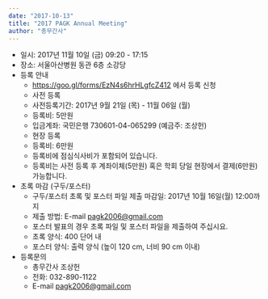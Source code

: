 ```yaml
---
date: "2017-10-13"
title: "2017 PAGK Annual Meeting"
author: "총무간사"
---
```


- 일시: 2017년 11월 10일 (금) 09:20 - 17:15
- 장소: 서울아산병원 동관 6층 소강당
- 등록 안내
    - https://goo.gl/forms/EzN4s6hrHLgfcZ412 에서 등록 신청
    - 사전 등록
    - 사전등록기간: 2017년 9월 21일 (목) - 11월 06일 (월)
    - 등록비: 5만원
    - 입금계좌: 국민은행 730601-04-065299 (예금주: 조상헌)
    - 현장 등록
    - 등록비: 6만원
    - 등록비에 점심식사비가 포함되어 있습니다.
    - 등록비는 사전 등록 후 계좌이체(5만원) 혹은 학회 당일 현장에서 결제(6만원) 가능합니다.
- 초록 마감 (구두/포스터)
    - 구두/포스터 초록 및 포스터 파일 제출 마감일: 2017년 10월 16일(월) 12:00까지
    - 제출 방법: E-mail pagk2006@gmail.com
    - 포스터 발표의 경우 초록 파일 및 포스터 파일을 제출하여 주십시요.
    - 초록 양식: 400 단어 내
    - 포스터 양식: 출력 양식 (높이 120 cm, 너비 90 cm 이내)
- 등록문의
    - 총무간사 조상헌
    - 전화: 032-890-1122
    - E-mail pagk2006@gmail.com
